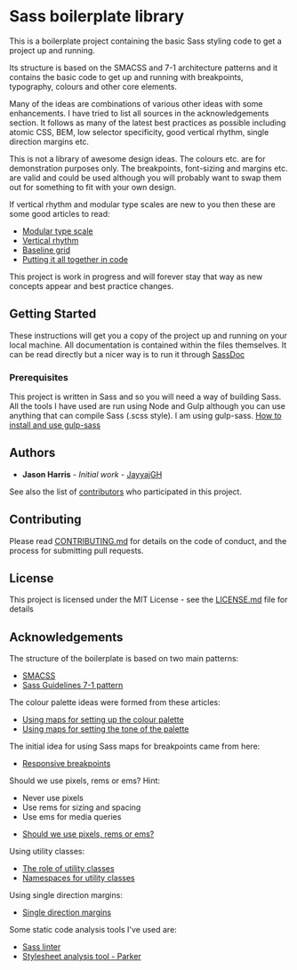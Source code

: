 # Sass boilerplate library

This is a boilerplate project containing the basic Sass styling code to get a project up and running.

Its structure is based on the SMACSS and 7-1 architecture patterns and it contains the basic code to get up and running with breakpoints, typography, colours and other core elements.

Many of the ideas are combinations of various other ideas with some enhancements.  I have tried to list all sources in the acknowledgements section.
It follows as many of the latest best practices as possible including atomic CSS, BEM, low selector specificity, good vertical rhythm, single direction margins etc.

This is not a library of awesome design ideas.  The colours etc. are for demonstration purposes only.  The breakpoints, font-sizing and margins etc. are valid and could be used although you will probably want to swap them out for something to fit with your own design.

If vertical rhythm and modular type scales are new to you then these are some good articles to read:
* [Modular type scale]( http://www.modularscale.com/?1&em&1.5&web&text )
* [Vertical rhythm](https://drewish.com/tools/vertical-rhythm/ )
* [Baseline grid](http://alistapart.com/article/settingtypeontheweb )
* [Putting it all together in code](https://scotch.io/tutorials/aesthetic-sass-3-typography-and-vertical-rhythm)

This project is work in progress and will forever stay that way as new concepts appear and best practice changes.

## Getting Started

These instructions will get you a copy of the project up and running on your local machine.  All documentation is contained within the files themselves.  It can be read directly but a nicer way is to run it through [SassDoc](http://sassdoc.com/)

### Prerequisites

This project is written in Sass and so you will need a way of building Sass.
All the tools I have used are run using Node and Gulp although you can use anything that can compile Sass (.scss style). I am using gulp-sass.
[How to install and use gulp-sass](https://www.npmjs.com/package/gulp-sass)

## Authors

* **Jason Harris** - *Initial work* - [JayyajGH](https://github.com/JayyajGH)

See also the list of [contributors](https://github.com/JayyajGH/Sass-Boilerplate/graphs/contributors) who participated in this project.

## Contributing

Please read [CONTRIBUTING.md](https://github.com/JayyajGH/Sass-Boilerplate/blob/master/CONTRIBUTING.md) for details on the code of conduct, and the process for submitting pull requests.

## License

This project is licensed under the MIT License - see the [LICENSE.md](https://github.com/JayyajGH/Sass-Boilerplate/blob/master/licence.md) file for details

## Acknowledgements

The structure of the boilerplate is based on two main patterns:
* [SMACSS](https://smacss.com/)
* [Sass Guidelines 7-1 pattern](https://sass-guidelin.es/#architecture)

The colour palette ideas were formed from these articles:
* [Using maps for setting up the colour palette](https://scotch.io/tutorials/aesthetic-sass-2-colors)
* [Using maps for setting the tone of the palette](http://erskinedesign.com/blog/friendlier-colour-names-sass-maps)

The initial idea for using Sass maps for breakpoints came from here:
* [Responsive breakpoints](https://www.sitepoint.com/managing-responsive-breakpoints-sass)

 Should we use pixels, rems or ems?  Hint:
 - Never use pixels
 - Use rems for sizing and spacing
 - Use ems for media queries
 * [Should we use pixels, rems or ems?](http://engageinteractive.co.uk/blog/em-vs-rem-vs-px)

Using utility classes:
* [The role of utility classes](http://davidtheclark.com/on-utility-classes/)
* [Namespaces for utility classes](https://csswizardry.com/2015/03/more-transparent-ui-code-with-namespaces/)

Using single direction margins:
* [Single direction margins](https://csswizardry.com/2012/06/single-direction-margin-declarations/)

Some static code analysis tools I've used are:
* [Sass linter](https://www.npmjs.com/package/sass-lint)
* [Stylesheet analysis tool - Parker](https://github.com/katiefenn/parker)
